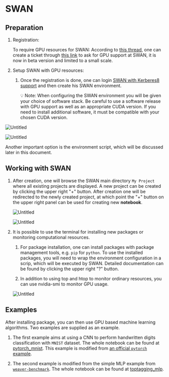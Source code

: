 # SWAN
## Preparation

1. Registration:

    To require GPU resources for SWAN: According to [this thread](https://swan-community.web.cern.ch/t/gpu-support-in-swan/108), one can create a ticket through [this link](https://cern.service-now.com/service-portal?id=functional_element&name=swan) to ask for GPU support at SWAN, it is now in beta version and limited to a small scale.
2. Setup SWAN with GPU resources:

    1. Once the registration is done, one can login [SWAN with Kerberes8 support](https://swan-k8s.cern.ch/) and then create his SWAN environment.

        <aside>
        💡 Note: When configuring the SWAN environment you will be given your choice of software stack. Be careful to use a software release with GPU support as well as an appropriate CUDA version. If you need to install additional software, it must be compatible with your chosen CUDA version.
        </aside>


![Untitled](../../../images/resources/swan_figs/Conf_Env.png)

![Untitled](../../../images/resources/swan_figs/Select_Release.png)

Another important option is the environment script, which will be discussed later in this document.

## Working with SWAN

1. After creation, one will browse the SWAN main directory `My Project` where all existing projects are displayed. A new project can be created by clicking the upper right "+" button. After creation one will be redirected to the newly created project, at which point the "+" button on the upper right panel can be used for creating new **notebook**.

    ![Untitled](../../../images/resources/swan_figs/New_proj.png)

    ![Untitled](../../../images/resources/swan_figs/Example_Proj.png)

2. It is possible to use the terminal for installing new packages or monitoring computational resources.

    1. For package installation, one can install packages with package management tools, e.g. `pip` for `python`. To use the installed packages, you will need to wrap the environment configuration in a scrip, which will be executed by SWAN. Detailed documentation can be found by clicking the upper right "?" button.

    2. In addition to using top and htop to monitor ordinary resources, you can use nvidia-smi to monitor GPU usage.

    ![Untitled](../../../images/resources/swan_figs/SWAN_Terminal.png)


## Examples

After installing package, you can then use GPU based machine learning algorithms. Two examples are supplied as an example.

1. The first example aims at using a CNN to perform handwritten digits classification with `MNIST` dataset. The whole notebook can be found at [pytorch_mnist](notebooks/pytorch_mnist.md). This example is modified from [an official `pytorch` example](https://github.com/pytorch/examples/tree/master/mnist).

2. The second example is modified from the simple MLP example from [`weaver-benchmark`](https://github.com/colizz/weaver-benchmark). The whole notebook can be found at [toptagging_mlp](notebooks/toptagging_mlp.md).


